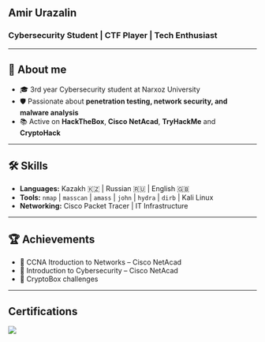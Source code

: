 ## Amir Urazalin


### Cybersecurity Student | CTF Player | Tech Enthusiast 

---

## 🚀 About me
- 🎓 3rd year Cybersecurity student at Narxoz University  
- 🛡️ Passionate about **penetration testing, network security, and malware analysis**  
- 📚 Active on **HackTheBox**, **Cisco NetAcad**, **TryHackMe** and **CryptoHack**
  
---

## 🛠️ Skills  
- **Languages:** Kazakh 🇰🇿 | Russian 🇷🇺 | English 🇬🇧  
- **Tools:** `nmap` | `masscan` | `amass` | `john` | `hydra` | `dirb` | Kali Linux  
- **Networking:** Cisco Packet Tracer | IT Infrastructure  

---

## 🏆 Achievements  
- 🥇 CCNA Itroduction to Networks – Cisco NetAcad  
- 📜 Introduction to Cybersecurity – Cisco NetAcad  
- 🔐 CryptoBox challenges

---

## Certifications

<div>
<img src="https://img.shields.io/badge/Cisco-Certificate-blue?style=flat&logo=cisco&logoColor=white">
</a>
  
